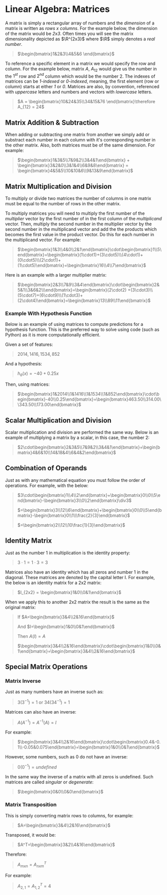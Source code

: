 # Linear Algebra: Matrices

A matrix is simply a rectangular array of numbers and the *dimension* of a matrix is written as *rows x columns*. For the example below, the dimension of the matrix would be *2x3*. Often times you will see the matrix dimensionality depicted as $\R^{2x3}$ where $\R$ simply denotes a *real number*.

> $\begin{bmatrix}1&2&3\\4&5&6 \end{bmatrix}$

To reference a specific element in a matrix we would specify the row and column. For the example below, matrix $A$, $A_{12}$ would give us the number in the $1^{st}$ row and $2^{nd}$ column which would be the number $2$. The indexes of matrices can be *1-indexed* or *0-indexed*, meaning, the first element (row or column) starts at either *1* or *0*. Matrices are also, by convention, referenced with *uppercase* letters and numbers and vectors with *lowercase* letters.

> $A = \begin{bmatrix}10&24&35\\34&15&76 \end{bmatrix}\therefore A_{12} = 24$

## Matrix Addition & Subtraction

When adding or subtracting one matrix from another we simply add or substract each number in each column with it's corresponding number in the other matrix. Also, both matrices must be of the same dimension. For example:

> $\begin{bmatrix}1&3&5\\7&9&2\\3&4&1\end{bmatrix} + \begin{bmatrix}3&2&0\\3&1&4\\6&9&8\end{bmatrix} = \begin{bmatrix}4&5&5\\10&10&6\\9&13&9\end{bmatrix}$

## Matrix Multiplication and Division

To multiply or divide two matrices the number of columns in one matrix must be equal to the number of rows in the other matrix.

To multiply matrices you will need to multiply the first number of the *multiplier* vector by the first number of in the first column of the *multiplicand* vector. Then, multiply the second number in the multiplier vector by the second number in the multiplicand vector and add the the products which becomes the first value in the product vector. Do this for each number in the multiplicand vector. For example:

> $\begin{bmatrix}1&3\\4&0\\2&1\end{bmatrix}\cdot\begin{bmatrix}1\\5\end{bmatrix}=\begin{bmatrix}(1\cdot1)+(3\cdot5)\\(4\cdot1)+(0\cdot5)\\(2\cdot1)+(1\cdot5)\end{bmatrix}=\begin{bmatrix}16\\4\\7\end{bmatrix}$

Here is an example with a larger multiplier matrix:

> $\begin{bmatrix}2&3\\7&9\\3&4\end{bmatrix}\cdot\begin{bmatrix}2&5&1\\3&6&2\\\end{bmatrix}=\begin{bmatrix}(2\cdot2) +(3\cdot3)\\(5\cdot7)+(6\cdot9)\\(1\cdot3)+(2\cdot4)\end{bmatrix}=\begin{bmatrix}13\\89\\11\end{bmatrix}$

### Example With Hypothesis Function

Below is an example of using matrices to compute predictions for a hypothesis function. This is the preferred way to solve using code (such as Python) as it is more computationally efficient.

Given a set of features: 

> $2014, 1416, 1534, 852$

And a hypothesis:

> $h_\theta(x)=-40+0.25x$

Then, using matrices:

> $\begin{bmatrix}1&2014\\1&1416\\1&1534\\1&852\end{bmatrix}\cdot\begin{bmatrix}-40\\0.25\end{bmatrix}=\begin{bmatrix}463.50\\314.00\\343.50\\173.00\end{bmatrix}$

## Scalar Multiplication and Division

Scalar multiplication and division are performed the same way. Below is an example of multiplying a matrix by a scalar, in this case, the number 2:

> $2\cdot\begin{bmatrix}2&3&5\\7&9&2\\3&4&1\end{bmatrix}=\begin{bmatrix}4&6&10\\14&18&4\\6&4&2\end{bmatrix}$

## Combination of Operands

Just as with any mathematical equation you must follow the order of operations. For example, with the below:

> $3\cdot\begin{bmatrix}1\\4\\2\end{bmatrix}+\begin{bmatrix}0\\0\\5\end{bmatrix}-\begin{bmatrix}3\\0\\2\end{bmatrix}\div3$
>
> $=\begin{bmatrix}3\\12\\6\end{bmatrix}+\begin{bmatrix}0\\0\\5\end{bmatrix}-\begin{bmatrix}0\\1\\\frac{2}{3}\end{bmatrix}$
>
> $=\begin{bmatrix}2\\12\\10\frac{1}{3}\end{bmatrix}$

## Identity Matrix

Just as the number 1 in multiplication is the identity property:

> $3\cdot1=1\cdot3=3$

Matrices also have an identity which has all zeros and number 1 in the diagonal. These matrices are denoted by the capital letter I. For example, the below is an identity matrix for a 2x2 matrix:

> $I_{2x2} = \begin{bmatrix}1&0\\0&1\end{bmatrix}$

When we apply this to another 2x2 matrix the result is the same as the original matrix:

> If $A=\begin{bmatrix}3&4\\2&16\end{bmatrix}$
>
> And $I=\begin{bmatrix}1&0\\0&1\end{bmatrix}$
>
> Then $A(I) = A$
>
> $\begin{bmatrix}3&4\\2&16\end{bmatrix}\cdot\begin{bmatrix}1&0\\0&1\end{bmatrix}=\begin{bmatrix}3&4\\2&16\end{bmatrix}$

## Special Matrix Operations

### Matrix Inverse

Just as many numbers have an inverse such as:

> $3(3^{-1}) = 1$ or $34(34^{-1}) = 1$

Matrices can also have an inverse:

> $A(A^{-1}) = A^{-1}(A) = I$

For example:

> $\begin{bmatrix}3&4\\2&16\end{bmatrix}\cdot\begin{bmatrix}0.4&-0.1\\-0.05&0.075\end{bmatrix}=\begin{bmatrix}1&0\\0&1\end{bmatrix}$

However, some numbers, such as 0 do not have an inverse:

> $0(0^{-1}) = undefined$

In the same way the inverse of a matrix with all zeros is undefined. Such matrices are called *singular* or *degenerate*:

> $\begin{bmatrix}0&0\\0&0\end{bmatrix}$

### Matrix Transposition

This is simply converting matrix rows to columns, for example:

> $A=\begin{bmatrix}3&4\\2&16\end{bmatrix}$

Transposed, it would be:

> $A^T=\begin{bmatrix}3&2\\4&16\end{bmatrix}$

Therefore:

> $A_{mxn} = A^T_{nxm}$

For example:

> $A_{2,1} = A^T_{1,2} = 4$



